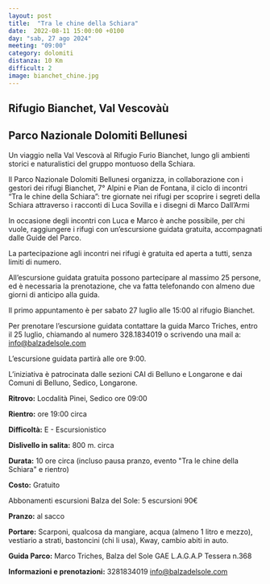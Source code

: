 ```yaml
---
layout: post
title:  "Tra le chine della Schiara"
date:  2022-08-11 15:00:00 +0100
day: "sab, 27 ago 2024"
meeting: "09:00"
category: dolomiti 
distanza: 10 Km
difficult: 2
image: bianchet_chine.jpg
---
```


## Rifugio Bianchet, Val Vescovàù

## Parco Nazionale Dolomiti Bellunesi

Un viaggio nella Val Vescovà al Rifugio Furio Bianchet, lungo gli ambienti storici e naturalistici del gruppo montuoso della Schiara.

Il Parco Nazionale Dolomiti Bellunesi organizza, in collaborazione con i gestori dei rifugi Bianchet, 7° Alpini e Pian de Fontana, il ciclo di incontri “Tra le chine della Schiara”: tre giornate nei rifugi per scoprire i segreti della Schiara attraverso i racconti di Luca Sovilla e i disegni di Marco Dall’Armi

In occasione degli incontri con Luca e Marco è anche possibile, per chi vuole, raggiungere i rifugi con un’escursione guidata gratuita, accompagnati dalle Guide del Parco.

La partecipazione agli incontri nei rifugi è gratuita ed aperta a tutti, senza limiti di numero.

All’escursione guidata gratuita possono partecipare al massimo 25 persone, ed è necessaria la prenotazione, che va fatta telefonando con almeno due giorni di anticipo alla guida.

Il primo appuntamento è per sabato 27 luglio alle 15:00 al rifugio Bianchet.

Per prenotare l’escursione guidata contattare la guida Marco Triches, entro il 25 luglio, chiamando al numero 328.1834019 o scrivendo una mail a: info@balzadelsole.com

L’escursione guidata partirà alle ore 9:00.

L’iniziativa è patrocinata dalle sezioni CAI di Belluno e Longarone e dai Comuni di Belluno, Sedico, Longarone.

**Ritrovo:** Locdalità Pinei, Sedico ore 09:00

**Rientro:** ore 19:00 circa 

**Difficoltà:** E - Escursionistico

**Dislivello in salita:**  800 m. circa

**Durata:** 10 ore circa (incluso pausa pranzo, evento "Tra le chine della Schiara" e rientro)

**Costo:** Gratuito

Abbonamenti escursioni Balza del Sole: 5 escursioni 90€

**Pranzo:** al sacco

**Portare:** Scarponi, qualcosa da mangiare, acqua (almeno 1 litro e mezzo), vestiario a strati, bastoncini (chi li usa), Kway, cambio abiti in auto.
 
**Guida Parco:** Marco Triches, Balza del Sole
GAE L.A.G.A.P Tessera n.368

**Informazioni e prenotazioni:** 3281834019 info@balzadelsole.com 
